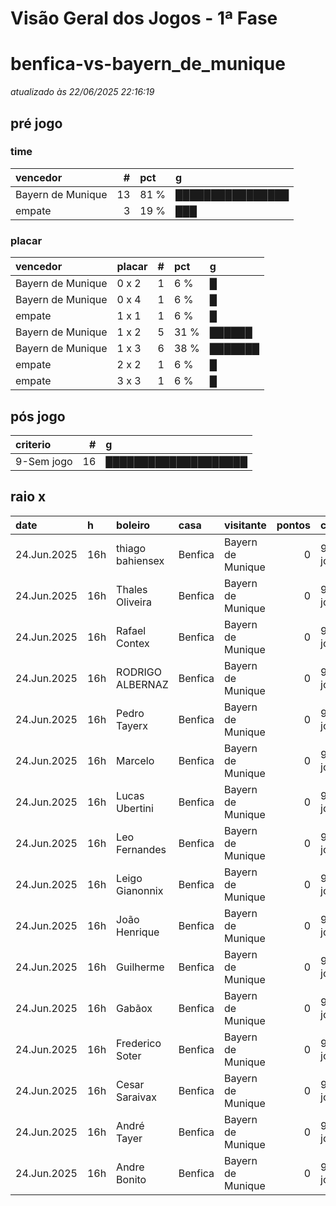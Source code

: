 # Visão Geral dos Jogos - 1ª Fase

# benfica-vs-bayern_de_munique

_atualizado às 22/06/2025 22:16:19_

## pré jogo

### time

| vencedor          |   # | pct   | g                |
|:------------------|----:|:------|:-----------------|
| Bayern de Munique |  13 | 81 %  | ████████████████ |
| empate            |   3 | 19 %  | ███              |

### placar

| vencedor          | placar   |   # | pct   | g       |
|:------------------|:---------|----:|:------|:--------|
| Bayern de Munique | 0 x 2    |   1 | 6 %   | █       |
| Bayern de Munique | 0 x 4    |   1 | 6 %   | █       |
| empate            | 1 x 1    |   1 | 6 %   | █       |
| Bayern de Munique | 1 x 2    |   5 | 31 %  | ██████  |
| Bayern de Munique | 1 x 3    |   6 | 38 %  | ███████ |
| empate            | 2 x 2    |   1 | 6 %   | █       |
| empate            | 3 x 3    |   1 | 6 %   | █       |

## pós jogo

| criterio   |   # | g                    |
|:-----------|----:|:---------------------|
| 9-Sem jogo |  16 | ████████████████████ |

## raio x

| date        | h   | boleiro          | casa    | visitante         |   pontos | criteiro   | bol_placar   | bol_time          | real_placar   | real_time   |
|:------------|:----|:-----------------|:--------|:------------------|---------:|:-----------|:-------------|:------------------|:--------------|:------------|
| 24.Jun.2025 | 16h | thiago bahiensex | Benfica | Bayern de Munique |        0 | 9-Sem jogo | 1 x 3        | Bayern de Munique | <NA> x <NA>   | empate      |
| 24.Jun.2025 | 16h | Thales Oliveira  | Benfica | Bayern de Munique |        0 | 9-Sem jogo | 0 x 2        | Bayern de Munique | <NA> x <NA>   | empate      |
| 24.Jun.2025 | 16h | Rafael Contex    | Benfica | Bayern de Munique |        0 | 9-Sem jogo | 1 x 3        | Bayern de Munique | <NA> x <NA>   | empate      |
| 24.Jun.2025 | 16h | RODRIGO ALBERNAZ | Benfica | Bayern de Munique |        0 | 9-Sem jogo | 1 x 2        | Bayern de Munique | <NA> x <NA>   | empate      |
| 24.Jun.2025 | 16h | Pedro Tayerx     | Benfica | Bayern de Munique |        0 | 9-Sem jogo | 3 x 3        | empate            | <NA> x <NA>   | empate      |
| 24.Jun.2025 | 16h | Marcelo          | Benfica | Bayern de Munique |        0 | 9-Sem jogo | 1 x 3        | Bayern de Munique | <NA> x <NA>   | empate      |
| 24.Jun.2025 | 16h | Lucas Ubertini   | Benfica | Bayern de Munique |        0 | 9-Sem jogo | 0 x 4        | Bayern de Munique | <NA> x <NA>   | empate      |
| 24.Jun.2025 | 16h | Leo Fernandes    | Benfica | Bayern de Munique |        0 | 9-Sem jogo | 1 x 2        | Bayern de Munique | <NA> x <NA>   | empate      |
| 24.Jun.2025 | 16h | Leigo Gianonnix  | Benfica | Bayern de Munique |        0 | 9-Sem jogo | 1 x 2        | Bayern de Munique | <NA> x <NA>   | empate      |
| 24.Jun.2025 | 16h | João Henrique    | Benfica | Bayern de Munique |        0 | 9-Sem jogo | 1 x 2        | Bayern de Munique | <NA> x <NA>   | empate      |
| 24.Jun.2025 | 16h | Guilherme        | Benfica | Bayern de Munique |        0 | 9-Sem jogo | 1 x 3        | Bayern de Munique | <NA> x <NA>   | empate      |
| 24.Jun.2025 | 16h | Gabãox           | Benfica | Bayern de Munique |        0 | 9-Sem jogo | 1 x 1        | empate            | <NA> x <NA>   | empate      |
| 24.Jun.2025 | 16h | Frederico Soter  | Benfica | Bayern de Munique |        0 | 9-Sem jogo | 2 x 2        | empate            | <NA> x <NA>   | empate      |
| 24.Jun.2025 | 16h | Cesar Saraivax   | Benfica | Bayern de Munique |        0 | 9-Sem jogo | 1 x 2        | Bayern de Munique | <NA> x <NA>   | empate      |
| 24.Jun.2025 | 16h | André Tayer      | Benfica | Bayern de Munique |        0 | 9-Sem jogo | 1 x 3        | Bayern de Munique | <NA> x <NA>   | empate      |
| 24.Jun.2025 | 16h | Andre Bonito     | Benfica | Bayern de Munique |        0 | 9-Sem jogo | 1 x 3        | Bayern de Munique | <NA> x <NA>   | empate      |